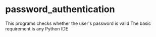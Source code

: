 # password_authentication
This programs checks whether the user's password is valid
The basic requirement is any Python IDE
